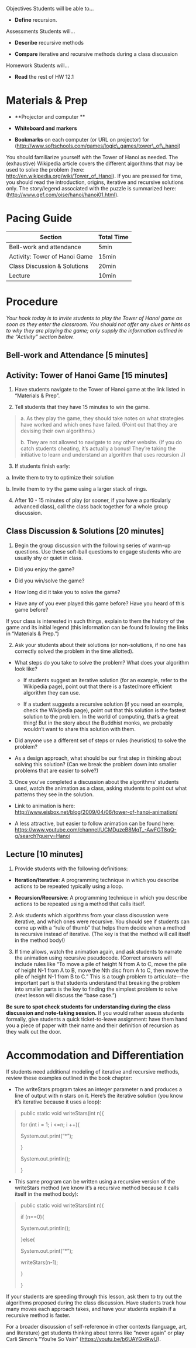 Objectives Students will be able to…

-   **Define** recursion.

Assessments Students will...

-   **Describe** recursive methods

-   **Compare** iterative and recursive methods during a class discussion

Homework Students will...

-   **Read** the rest of HW 12.1

Materials & Prep
================

-   **Projector and computer **

-   **Whiteboard and** **markers**

-   **Bookmarks** on each computer (or URL on projector) for (http://www.softschools.com/games/logic\_games/tower\_of\_hanoi)

You should familiarize yourself with the Tower of Hanoi as needed. The (exhaustive) Wikipedia article covers the different algorithms that may be used to solve the problem (here: <http://en.wikipedia.org/wiki/Tower_of_Hanoi>). If you are pressed for time, you should read the introduction, origins, iterative and recursive solutions only. The story/legend associated with the puzzle is summarized here: (<http://www.qef.com/oise/hanoi/hanoi01.html>).

Pacing Guide
============

| Section                       | Total Time |
|-------------------------------|------------|
| Bell-work and attendance      | 5min       |
| Activity: Tower of Hanoi Game | 15min      |
| Class Discussion & Solutions  | 20min      |
| Lecture                       | 10min      |

Procedure
=========

*Your hook today is to invite students to play the Tower of Hanoi game as soon as they enter the classroom. You should not offer any clues or hints as to why they are playing the game; only supply the information outlined in the “Activity” section below.*

Bell-work and Attendance \[5 minutes\]
--------------------------------------

Activity: Tower of Hanoi Game \[15 minutes\]
--------------------------------------------

1. Have students navigate to the Tower of Hanoi game at the link listed in “Materials & Prep”.

2. Tell students that they have 15 minutes to win the game.

> a. As they play the game, they should take notes on what strategies have worked and which ones have failed. (Point out that they are devising their own algorithms.)
>
> b. They are not allowed to navigate to any other website. (If you do catch students cheating, it’s actually a bonus! They’re taking the initiative to learn and understand an algorithm that uses recursion J)

3. If students finish early:

a. Invite them to try to optimize their solution

b. Invite them to try the game using a larger stack of rings.

4. After 10 - 15 minutes of play (or sooner, if you have a particularly advanced class), call the class back together for a whole group discussion.

Class Discussion & Solutions \[20 minutes\]
-------------------------------------------

1. Begin the group discussion with the following series of warm-up questions. Use these soft-ball questions to engage students who are usually shy or quiet in class.

-   Did you enjoy the game?

-   Did you win/solve the game?

-   How long did it take you to solve the game?

-   Have any of you ever played this game before? Have you heard of this game before?

If your class is interested in such things, explain to them the history of the game and its initial legend (this information can be found following the links in “Materials & Prep.”)

2. Ask your students about their solutions (or non-solutions, if no one has correctly solved the problem in the time allotted).

-   What steps do you take to solve the problem? What does your algorithm look like?

    -   If students suggest an iterative solution (for an example, refer to the Wikipedia page), point out that there is a faster/more efficient algorithm they can use.

    -   If a student suggests a recursive solution (if you need an example, check the Wikipedia page), point out that this solution is the fastest solution to the problem. In the world of computing, that’s a great thing! But in the story about the Buddhist monks, we probably wouldn’t want to share this solution with them.

-   Did anyone use a different set of steps or rules (heuristics) to solve the problem?

-   As a design approach, what should be our first step in thinking about solving this solution? (Can we break the problem down into smaller problems that are easier to solve?)

3. Once you’ve completed a discussion about the algorithms’ students used, watch the animation as a class, asking students to point out what patterns they see in the solution.

-   Link to animation is here: <http://www.eisbox.net/blog/2009/04/06/tower-of-hanoi-animation/>

-   A less attractive, but easier to follow animation can be found here: <https://www.youtube.com/channel/UCMDuzeB8MqT_-AwFGT8qQ-g/search?query=Hanoi>

Lecture \[10 minutes\]
----------------------

1. Provide students with the following definitions:

-   **Iteration/Iterative**: A programming technique in which you describe actions to be repeated typically using a loop.

-   **Recursion/Recursive**: A programming technique in which you describe actions to be repeated using a method that calls itself.

2. Ask students which algorithms from your class discussion were iterative, and which ones were recursive. You should see if students can come up with a “rule of thumb” that helps them decide when a method is recursive instead of iterative. (The key is that the method will call itself in the method body!)

3. If time allows, watch the animation again, and ask students to narrate the animation using recursive pseudocode. (Correct answers will include rules like “To move a pile of height N from A to C, move the pile of height N-1 from A to B, move the Nth disc from A to C, then move the pile of height N-1 from B to C.” This is a tough problem to articulate—the important part is that students understand that breaking the problem into smaller parts is the key to finding the simplest problem to solve (next lesson will discuss the “base case.”)

**Be sure to spot check students for understanding during the class discussion and note-taking session.** If you would rather assess students formally, give students a quick ticket-to-leave assignment: have them hand you a piece of paper with their name and their definition of recursion as they walk out the door.

Accommodation and Differentiation
=================================

If students need additional modeling of iterative and recursive methods, review these examples outlined in the book chapter:

-   The writeStars program takes an integer parameter n and produces a line of output with n stars on it. Here’s the iterative solution (you know it’s iterative because it uses a loop):

> public static void writeStars(int n){
>
> for (int i = 1; i &lt;=n; i ++){
>
> System.out.print(“\*”);
>
> }
>
> System.out.println();
>
> }

-   This same program can be written using a recursive version of the writeStars method (we know it’s a recursive method because it calls itself in the method body):

> public static void writeStars(int n){
>
> if (n==0){
>
> System.out.println();
>
> }else{
>
> System.out.print(“\*”);
>
> writeStars(n-1);
>
> }
>
> }

If your students are speeding through this lesson, ask them to try out the algorithms proposed during the class discussion. Have students track how many moves each approach takes, and have your students explain if a recursive method is faster.

For a broader discussion of self-reference in other contexts (language, art, and literature) get students thinking about terms like “never again” or play Carli Simon’s “You’re So Vain” (<https://youtu.be/b6UAYGxiRwU>).
